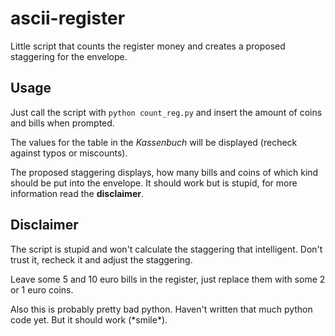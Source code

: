 # ascii-register
Little script that counts the register money and creates a proposed staggering for the envelope.

## Usage

Just call the script with ``python count_reg.py`` and insert the amount of coins and bills when prompted.

The values for the table in the _Kassenbuch_ will be displayed (recheck against typos or miscounts).

The proposed staggering displays, how many bills and coins of which kind should be put into the envelope. It should work but is stupid, for more information read the __disclaimer__.

## Disclaimer

The script is stupid and won't calculate the staggering that intelligent. Don't trust it, recheck it and adjust the staggering.

Leave some 5 and 10 euro bills in the register, just replace them with some 2 or 1 euro coins.

Also this is probably pretty bad python. Haven't written that much python code yet. But it should work (\*smile*).
